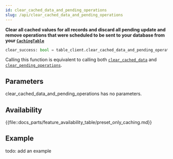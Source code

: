 ```yaml
---
id: clear_cached_data_and_pending_operations
slug: /api/clear_cached_data_and_pending_operations
---
```


**Clear all cached values for all records and discard all pending update and remove operations that were scheduled to be 
sent to your database from your [```CachingTable```](../caching_table/introduction.md)**

```python
clear_success: bool = table_client.clear_cached_data_and_pending_operations()
```

Calling this function is equivalent to calling both
[```clear_cached_data```](../api/clear_cached_data) and 
[```clear_pending_operations```](../api/clear_pending_operations).

## Parameters

clear_cached_data_and_pending_operations has no parameters.
 
## Availability

{{file::docs_parts/feature_availability_table/preset_only_caching.md}}

## Example

todo: add an example
